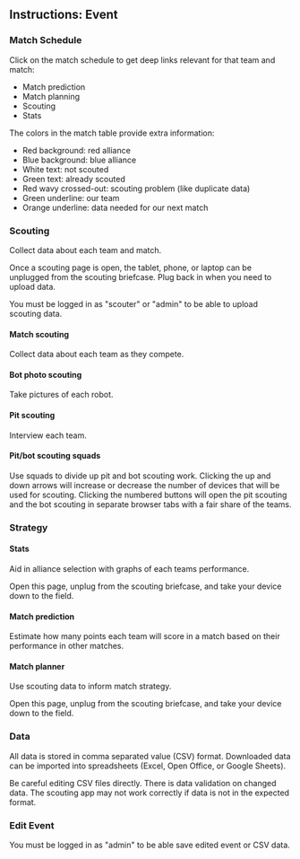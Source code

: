 ## Instructions: Event

### Match Schedule

Click on the match schedule to get deep links relevant for that team and match:

 - Match prediction
 - Match planning
 - Scouting
 - Stats

The colors in the match table provide extra information:

 - Red background: red alliance
 - Blue background: blue alliance
 - White text: not scouted
 - Green text: already scouted
 - Red wavy crossed-out: scouting problem (like duplicate data)
 - Green underline: our team
 - Orange underline: data needed for our next match

### Scouting

Collect data about each team and match.

Once a scouting page is open, the tablet, phone, or laptop can be unplugged from the scouting briefcase.
Plug back in when you need to upload data.

You must be logged in as "scouter" or "admin" to be able to upload scouting data.

#### Match scouting

Collect data about each team as they compete.

#### Bot photo scouting

Take pictures of each robot.

#### Pit scouting

Interview each team.

#### Pit/bot scouting squads

Use squads to divide up pit and bot scouting work. Clicking the up and down arrows will increase or decrease the number of devices that will be used for scouting. Clicking the numbered buttons will open the pit scouting and the bot scouting in separate browser tabs with a fair share of the teams.

### Strategy

#### Stats

Aid in alliance selection with graphs of each teams performance.

Open this page, unplug from the scouting briefcase, and take your device down to the field.

#### Match prediction

Estimate how many points each team will score in a match based on their performance in other matches.

#### Match planner

Use scouting data to inform match strategy.

Open this page, unplug from the scouting briefcase, and take your device down to the field.

### Data

All data is stored in comma separated value (CSV) format. Downloaded data can be imported into spreadsheets (Excel, Open Office, or Google Sheets).

Be careful editing CSV files directly. There is data validation on changed data. The scouting app may not work correctly if data is not in the expected format.

### Edit Event

You must be logged in as "admin" to be able save edited event or CSV data.
